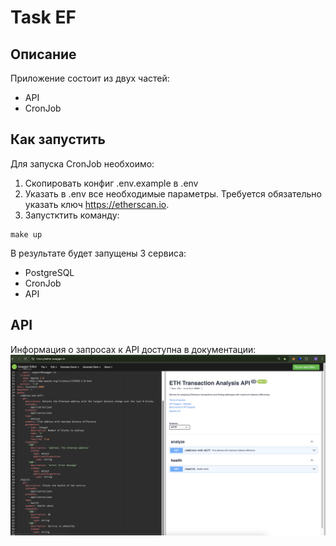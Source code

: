 # Task EF


## Описание
Приложение состоит из двух частей:
- API
- CronJob


## Как запустить
Для запуска CronJob необхоимо:
1. Скопировать конфиг .env.example в .env
2. Указать в .env все необходимые параметры. Требуется обязательно указать ключ https://etherscan.io.
3. Запустктить команду:
```
make up
```
В результате будет запущены 3 сервиса:
- PostgreSQL
- CronJob
- API


## API
Информация о запросах к API доступна в документации:
![doc](public/doc.png)

